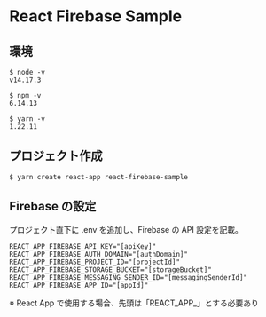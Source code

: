 # React Firebase Sample

## 環境

```shell
$ node -v
v14.17.3

$ npm -v
6.14.13

$ yarn -v
1.22.11
```

## プロジェクト作成

```shell
$ yarn create react-app react-firebase-sample
```

## Firebase の設定

プロジェクト直下に .env を追加し、Firebase の API 設定を記載。

```
REACT_APP_FIREBASE_API_KEY="[apiKey]"
REACT_APP_FIREBASE_AUTH_DOMAIN="[authDomain]"
REACT_APP_FIREBASE_PROJECT_ID="[projectId]"
REACT_APP_FIREBASE_STORAGE_BUCKET="[storageBucket]"
REACT_APP_FIREBASE_MESSAGING_SENDER_ID="[messagingSenderId]"
REACT_APP_FIREBASE_APP_ID="[appId]"
```

※ React App で使用する場合、先頭は「REACT_APP\_」とする必要あり
